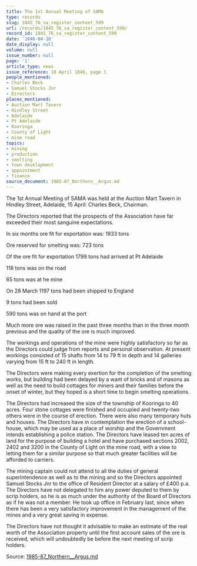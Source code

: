 ```yaml
---
title: The 1st Annual Meeting of SAMA
type: records
slug: 1845_76_sa_register_content_599
url: /records/1845_76_sa_register_content_599/
record_id: 1845_76_sa_register_content_599
date: '1846-04-18'
date_display: null
volume: null
issue_number: null
page: '1'
article_type: news
issue_reference: 18 April 1846, page 1
people_mentioned:
- Charles Beck
- Samuel Stocks Jnr
- Directors
places_mentioned:
- Auction Mart Tavern
- Hindley Street
- Adelaide
- Pt Adelaide
- Kooringa
- County of Light
- mine road
topics:
- mining
- production
- smelting
- town development
- appointment
- finance
source_document: 1985-87_Northern__Argus.md
---
```


The 1st Annual Meeting of SAMA was held at the Auction Mart Tavern in Hindley Street, Adelaide, 15 April: Charles Beck, Chairman.

The Directors reported that the prospects of the Association have far exceeded their most sanguine expectations.

In six months ore fit for exportation was: 	1933 tons

Ore reserved for smelting was:	723 tons

Of the ore fit for exportation	1799 tons	had arrived at Pt Adelaide

118 tons	was on the road

65 tons 	was at he mine

On 28 March	1197 tons	had been shipped to England

9 tons	had been sold

590 tons	was on hand at the port

Much more ore was raised in the past three months than in the three month previous and the quality of the ore is much improved.

The workings and operations of the mine were highly satisfactory so far as the Directors could judge from reports and personal observation.  At present workings consisted of 15 shafts from 14 to 79 ft in depth and 14 galleries varying from 15 ft to 240 ft in length.

The Directors were making every exertion for the completion of the smelting works, but building had been delayed by a want of bricks and of masons as well as the need to build cottages for miners and their families before the onset of winter, but they hoped is a short time to begin smelting operations.

The Directors had increased the size of the township of Kooringa to 40 acres.  Four stone cottages were finished and occupied and twenty-two others were in the course of erection.  There were also many temporary huts and houses.  The Directors have in contemplation the erection of a school-house, which may be used as a place of worship and the Government intends establishing a police station.  The Directors have leased ten acres of land for the purpose of building a hotel and have purchased sections 2002, 2402 and 3200 in the County of Light on the mine road, with a view to letting them for a similar purpose so that much greater facilities will be afforded to carriers.

The mining captain could not attend to all the duties of general superintendence as well as to the mining and so the Directors appointed Samuel Stocks Jnr to the office of Resident Director at a salary of £400 p.a.  The Directors have not delegated to him any power deputed to them by scrip holders, so he is as much under the authority of the Board of Directors as if he was not a member.  He took up office in February last, since when there has been a very satisfactory improvement in the management of the mines and a very great saving in expense.

The Directors have not thought it advisable to make an estimate of the real worth of the Association property until the first account sales of the ore is received, which will undoubtedly be before the next meeting of scrip holders.

Source: [1985-87_Northern__Argus.md](/downloads/markdown/1985-87_Northern__Argus.md)
